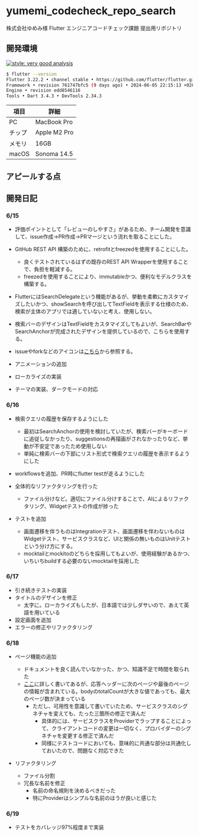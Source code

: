 # yumemi_codecheck_repo_search

株式会社ゆめみ様 Flutter エンジニアコードチェック課題 提出用リポジトリ

## 開発環境

[![style: very good analysis](https://img.shields.io/badge/style-very_good_analysis-B22C89.svg)](https://pub.dev/packages/very_good_analysis)

```bash
$ flutter --version
Flutter 3.22.2 • channel stable • https://github.com/flutter/flutter.git
Framework • revision 761747bfc5 (9 days ago) • 2024-06-05 22:15:13 +0200
Engine • revision edd8546116
Tools • Dart 3.4.3 • DevTools 2.34.3
```

| 項目   | 詳細         |
| ------ | ------------ |
| PC     | MacBook Pro  |
| チップ | Apple M2 Pro |
| メモリ | 16GB         |
| macOS  | Sonoma 14.5  |

## アピールする点

<!-- TODO 後でまとめる -->

## 開発日記

### 6/15

- 評価ポイントとして「レビューのしやすさ」があるため、チーム開発を意識して、issue作成→PR作成→PRマージという流れを取ることにした。
- GitHub REST API 構築のために、retrofitとfreezedを使用することにした。
  - 良くテストされているはずの既存のREST API Wrapperを使用することで、負担を軽減する。
  - freezedを使用することにより、immutableかつ、便利なモデルクラスを構築する。

- FlutterにはSearchDelegateという機能があるが、挙動を柔軟にカスタマイズしたいかつ、showSearchを呼び出してTextFieldを表示する仕様のため、検索が主体のアプリでは適していないと考え、使用しない。
- 検索バーのデザインはTextFieldをカスタマイズしてもよいが、SearchBarやSearchAnchorが完成されたデザインを提供しているので、こちらを使用する。
- issueやforkなどのアイコンは[こちら](https://primer.style/foundations/icons/)から参照する。
- アニメーションの追加
- ローカライズの実装
- テーマの実装、ダークモードの対応

### 6/16

- 検索クエリの履歴を保存するようにした
  - 最初はSearchAnchorの使用を検討していたが、検索バーがキーボードに追従しなかったり、suggestionsの再描画がされなかったりなど、挙動が不安定であったため使用しない
  - 単純に検索バーの下部にリスト形式で検索クエリの履歴を表示するようにした

- workflowsを追加、PR時にflutter testが走るようにした

- 全体的なリファクタリングを行った
  - ファイル分けなど。適切にファイル分けすることで、AIによるリファクタリング、Widgetテストの作成が捗った
- テストを追加
  - 画面遷移を伴うものはIntegrationテスト、画面遷移を伴わないものはWidgetテスト、サービスクラスなど、UIと関係の無いものはUnitテストという分け方にする。
  - mocktailとmockitoのどちらを採用してもよいが、使用経験があるかつ、いちいちbuildする必要のないmocktailを採用した

### 6/17

- 引き続きテストの実装
- タイトルのデザインを修正
  - 太字に。ローカライズもしたが、日本語では少しダサいので、あえて英語を用いている
- 設定画面を追加
- エラーの修正やリファクタリング

### 6/18

- ページ機能の追加
  - ドキュメントを良く読んでいなかった、かつ、知識不足で時間を取られた
  - [ここ](https://docs.github.com/ja/rest/using-the-rest-api/using-pagination-in-the-rest-api?apiVersion=2022-11-28)に詳しく書いてあるが、応答ヘッダーに次のページや最後のページの情報が含まれている。bodyのtotalCountが大きな値であっても、最大のページ数が決まっている
    - ただし、可用性を意識して書いていたため、サービスクラスのシグネチャを変えても、たった三箇所の修正で済んだ
      - 具体的には、サービスクラスをProviderでラップすることによって、クライアントコードの変更は一切なく、プロバイダーのシグネチャを変更する修正で済んだ
      - 同様にテストコードにおいても、意味的に共通な部分は共通化しておいたので、問題なく対応できた

- リファクタリング
  - ファイル分割
  - 冗長な名前を修正
    - 名前の命名規則を決めるべきだった
    - 特にProviderはシンプルな名前のほうが良いと感じた

### 6/19

- テストをカバレッジ97%程度まで実装
